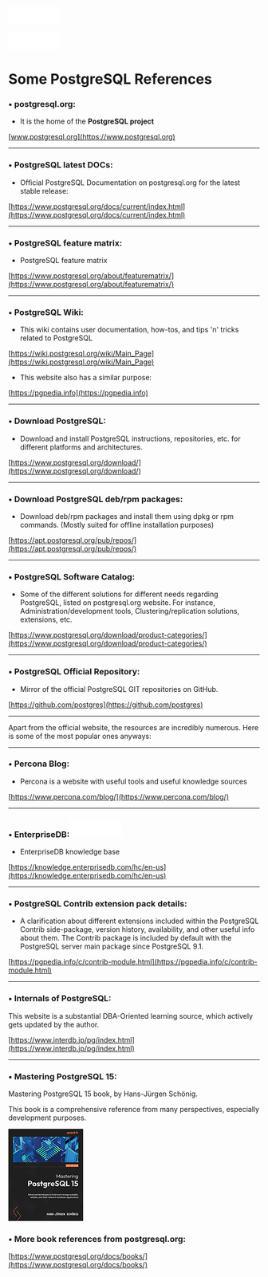 ![1731307475455](image/somepostgresqlreferences/1731307475455.png)

![1731307358158](image/somepostgresqlreferences/1731307358158.png)

# Some PostgreSQL References

### • postgresql.org:

* It is the home of the **PostgreSQL project**

[www.postgresql.org](https://www.postgresql.org)

---

### • PostgreSQL latest DOCs:

* Official PostgreSQL Documentation on postgresql.org for the latest stable release:

[https://www.postgresql.org/docs/current/index.html](https://www.postgresql.org/docs/current/index.html)

---

### • PostgreSQL feature matrix:

* PostgreSQL feature matrix

[https://www.postgresql.org/about/featurematrix/](https://www.postgresql.org/about/featurematrix/)

---

### • PostgreSQL Wiki:

* This wiki contains user documentation, how-tos, and tips 'n' tricks related to PostgreSQL

[https://wiki.postgresql.org/wiki/Main_Page](https://wiki.postgresql.org/wiki/Main_Page)

* This website also has a similar purpose:

[https://pgpedia.info](https://pgpedia.info)

---

### • Download PostgreSQL:

* Download and install PostgreSQL instructions, repositories, etc. for different platforms and architectures.

[https://www.postgresql.org/download/](https://www.postgresql.org/download/)

---

### • Download PostgreSQL deb/rpm packages:

* Download deb/rpm packages and install them using dpkg or rpm commands. (Mostly suited for offline installation purposes)

[https://apt.postgresql.org/pub/repos/](https://apt.postgresql.org/pub/repos/)

---

### • PostgreSQL Software Catalog:

* Some of the different solutions for different needs regarding PostgreSQL, listed on postgresql.org website. For instance, Administration/development tools, Clustering/replication solutions, extensions, etc.

[https://www.postgresql.org/download/product-categories/](https://www.postgresql.org/download/product-categories/)

---

### • PostgreSQL Official Repository:

* Mirror of the official PostgreSQL GIT repositories on GitHub.

[https://github.com/postgres](https://github.com/postgres)

---

Apart from the official website, the resources are incredibly numerous. Here is some of the most
 popular ones anyways:

---

### • Percona Blog:

* Percona is a website with useful tools and useful knowledge sources

[https://www.percona.com/blog/](https://www.percona.com/blog/)

---

### • EnterpriseDB:![1731307475455](image/somepostgresqlreferences/1731307475455.png)

* EnterpriseDB knowledge base

[https://knowledge.enterprisedb.com/hc/en-us](https://knowledge.enterprisedb.com/hc/en-us)

---

### • PostgreSQL Contrib extension pack details:

* A clarification about different extensions included within the PostgreSQL Contrib side-package, version history, availability, and other useful info about them. The Contrib package is included by default with the PostgreSQL server main package since PostgreSQL 9.1.

[https://pgpedia.info/c/contrib-module.html](https://pgpedia.info/c/contrib-module.html)

---

### • Internals of PostgreSQL:

This website is a substantial DBA-Oriented learning source, which actively gets updated by the author.

[https://www.interdb.jp/pg/index.html](https://www.interdb.jp/pg/index.html)

---

### • Mastering PostgreSQL 15:

Mastering PostgreSQL 15 book, by Hans-Jürgen Schönig.

This book is a comprehensive reference from many perspectives, especially development purposes.

![1731188617351](image/somepostgresqlreferences/1731188617351.png)

### • More book references from postgresql.org:

[https://www.postgresql.org/docs/books/](https://www.postgresql.org/docs/books/)
